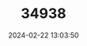 ---
title: "34938"
category: "Protea curvata"
draft: false
date: 2024-02-22 13:03:50
languages:
  English: ["Barberton Lowveld Sugarbush", "Serpentine Sugarbush", "Barberton Sugarbush"]
---